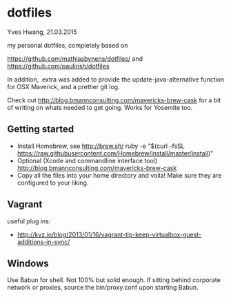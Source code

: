 dotfiles
========
Yves Hwang, 21.03.2015

my personal dotfiles, completely based on

https://github.com/mathiasbynens/dotfiles/ and https://github.com/paulirish/dotfiles

In addition, .extra was added to provide the update-java-alternative function for OSX Maverick, and a prettier git log. 

Check out http://blog.bmannconsulting.com/mavericks-brew-cask for a bit of writing on whats needed to get going. Works for Yosemite too.

Getting started
---------------

* Install Homebrew, see http://brew.sh/
    ruby -e "$(curl -fsSL https://raw.githubusercontent.com/Homebrew/install/master/install)"
* Optional (Xcode and commandline interface tool)
    http://blog.bmannconsulting.com/mavericks-brew-cask
* Copy all the files into your home directory and voila! Make sure they are configured to your liking.

Vagrant
-------
useful plug ins:

* http://kvz.io/blog/2013/01/16/vagrant-tip-keep-virtualbox-guest-additions-in-sync/

Windows
-------
Use Babun for shell. Not 100% but solid enough.
If sitting behind corporate network or proxies, source the bin/proxy.conf upon starting Babun.
